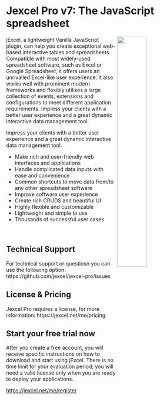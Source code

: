# Jexcel Pro v7: The JavaScript spreadsheet

<img src='https://jexcel.net/templates/default/img/jexcel-spreadsheet.png' align="right" width="40%">

jExcel, a lightweight Vanilla JavaScript plugin, can help you create exceptional web-based interactive tables and spreadsheets. Compatible with most widely-used spreadsheet software, such as Excel or Google Spreadsheet, it offers users an unrivalled Excel-like user experience. It also works well with prominent modern frameworks and flexibly utilizes a large collection of events, extensions and configurations to meet different application requirements. Impress your clients with a better user experience and a great dynamic interactive data management tool.

Impress your clients with a better user experience and a great dynamic interactive data management tool.

*   Make rich and user-friendly web interfaces and applications
*   Handle complicated data inputs with ease and convenience
*   Common shortcuts to move data from/to any other spreadsheet software
*   Improve software user experience
*   Create rich CRUDS and beautiful UI
*   Highly flexible and customizable
*   Lightweight and simple to use
*   Thousands of successful user cases


<br>

<h2>Technical Support</h2>
For technical support or questiosn you can use the following option:
https://github.com/jexcel/jexcel-pro/issues

<br>

<h2>License & Pricing</h2>
Jexcel Pro requires a license, for more information:
https://jexcel.net/me/pricing

<br>

<h2>Start your free trial now</h2>
After you create a free account, you will receive specific instructions on how to download and start using jExcel. There is no time limit for your evaluation period; you will need a valid license only when you are ready to deploy your applications.

https://jexcel.net/me/register
